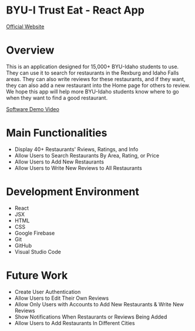 # BYU-I Trust Eat - React App
[Official Website](https://byui-trust-eat.netlify.app/)

# Overview

This is an application designed for 15,000+ BYU-Idaho students to use. They can use it to search for restaurants in the Rexburg and Idaho Falls areas. They can also write reviews for these restaurants, and if they want, they can also add a new restaurant into the Home page for others to review. We hope this app will help more BYU-Idaho students know where to go when they want to find a good restaurant. 

[Software Demo Video]()

# Main Functionalities

* Display 40+ Restaurants' Rviews, Ratings, and Info
* Allow Users to Search Restaurants By Area, Rating, or Price
* Allow Users to Add New Restaurants
* Allow Users to Write New Reviews to All Restaurants

# Development Environment

* React
* JSX
* HTML
* CSS
* Google Firebase
* Git
* GitHub
* Visual Studio Code

# Future Work

* Create User Authentication
* Allow Users to Edit Their Own Reviews
* Allow Only Users with Accounts to Add New Restaurants & Write New Reviews
* Show Notifications When Restaurants or Reviews Being Added
* Allow Users to Add Restaurants In Different Cities
